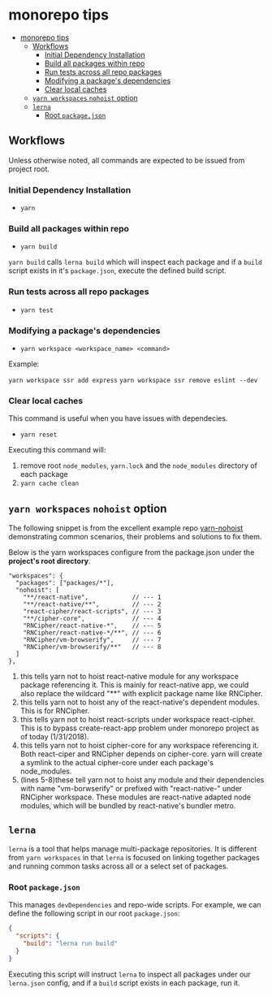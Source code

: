 # monorepo tips

- [monorepo tips](#monorepo-tips)
  - [Workflows](#workflows)
    - [Initial Dependency Installation](#initial-dependency-installation)
    - [Build all packages within repo](#build-all-packages-within-repo)
    - [Run tests across all repo packages](#run-tests-across-all-repo-packages)
    - [Modifying a package's dependencies](#modifying-a-packages-dependencies)
    - [Clear local caches](#clear-local-caches)
  - [`yarn workspaces` `nohoist` option](#yarn-workspaces-nohoist-option)
  - [`lerna`](#lerna)
    - [Root `package.json`](#root-packagejson)

## Workflows
Unless otherwise noted, all commands are expected to be issued from project root.

### Initial Dependency Installation
- `yarn`

### Build all packages within repo
- `yarn build`

`yarn build` calls `lerna build` which will inspect each package and if a `build` script exists in it's `package.json`, execute the defined build script.

### Run tests across all repo packages
- `yarn test`

### Modifying a package's dependencies

- `yarn workspace <workspace_name> <command>`

Example:

`yarn workspace ssr add express`
`yarn workspace ssr remove eslint --dev`

### Clear local caches
This command is useful when you have issues with dependecies.

- `yarn reset`

Executing this command will:
1. remove root `node_modules`, `yarn.lock` and the `node_modules` directory of each package
2. `yarn cache clean`


## `yarn workspaces` `nohoist` option

The following snippet is from the excellent example repo [yarn-nohoist] demonstrating common scenarios, their problems and solutions to fix them.


Below is the yarn workspaces configure from the package.json under the **project's root directory**.

```
"workspaces": {
  "packages": ["packages/*"],     
  "nohoist": [
    "**/react-native",            // --- 1
    "**/react-native/**",         // --- 2
    "react-cipher/react-scripts", // --- 3
    "**/cipher-core",             // --- 4
    "RNCipher/react-native-*",    // --- 5
    "RNCipher/react-native-*/**", // --- 6
    "RNCipher/vm-browserify",     // --- 7
    "RNCipher/vm-browserify/**"   // --- 8
  ]
},
```

1. this tells yarn not to hoist react-native module for any workspace package referencing it. This is mainly for react-native app, we could also replace the wildcard "**" with explicit package name like RNCipher.
2. this tells yarn not to hoist any of the react-native's dependent modules. This is for RNCipher.
3. this tells yarn not to hoist react-scripts under workspace react-cipher. This is to bypass create-react-app problem under monorepo project as of today (1/31/2018).
4. this tells yarn not to hoist cipher-core for any workspace referencing it. Both react-ciper and RNCipher depends on cipher-core. yarn will create a symlink to the actual cipher-core under each package's node_modules.
5. (lines 5-8)these tell yarn not to hoist any module and their dependencies with name "vm-borwserify" or prefixed with "react-native-" under RNCipher workspace. These modules are react-native adapted node modules, which will be bundled by react-native's bundler metro.


## `lerna`

`lerna` is a tool that helps manage multi-package repositories.  It is different from `yarn workspaces` in that `lerna` is focused on linking together packages and running common tasks across all or a select set of packages.

### Root `package.json`

This manages `devDependencies` and repo-wide scripts.  For example, we can define the following script in our root `package.json`:

```json
{
  "scripts": {
    "build": "lerna run build"
  }
}
```

Executing this script will instruct `lerna` to inspect all packages under our `lerna.json` config, and if a `build` script exists in each package, run it.

[yarn-nohoist]: https://github.com/connectdotz/yarn-nohoist-examples.git
